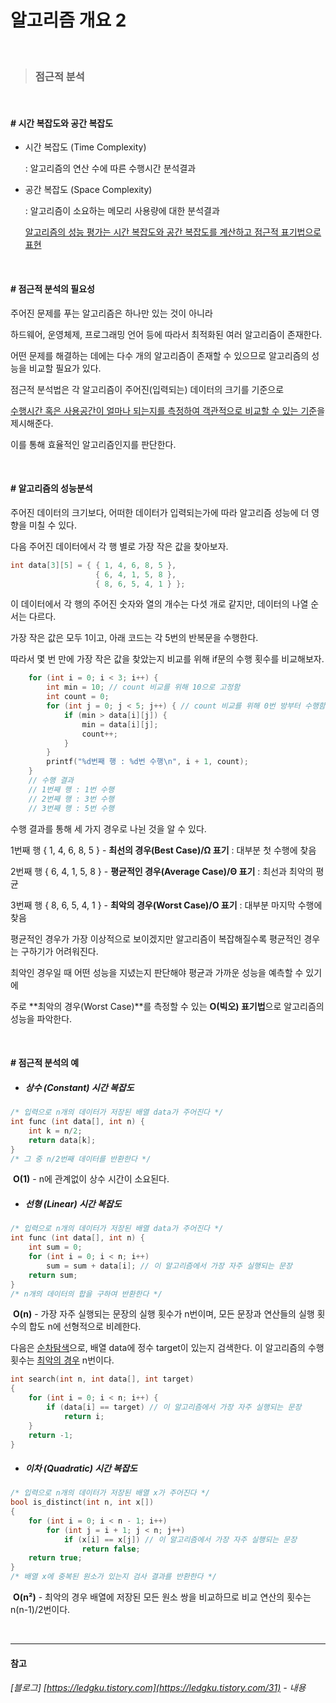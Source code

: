 # 알고리즘 개요 2

<br>

> ### 점근적 분석

<br>

#### # 시간 복잡도와 공간 복잡도

- 시간 복잡도 (Time Complexity)

  : 알고리즘의 연산 수에 따른 수행시간 분석결과

- 공간 복잡도 (Space Complexity)

  : 알고리즘이 소요하는 메모리 사용량에 대한 분석결과

  <u>알고리즘의 성능 평가는 시간 복잡도와 공간 복잡도를 계산하고 점근적 표기법으로 표현</u>

<br>

#### # 점근적 분석의 필요성

주어진 문제를 푸는 알고리즘은 하나만 있는 것이 아니라

하드웨어, 운영체제, 프로그래밍 언어 등에 따라서 최적화된 여러 알고리즘이 존재한다.

어떤 문제를 해결하는 데에는 다수 개의 알고리즘이 존재할 수 있으므로 알고리즘의 성능을 비교할 필요가 있다.  

점근적 분석법은 각 알고리즘이 주어진(입력되는) 데이터의 크기를 기준으로

<u>수행시간 혹은 사용공간이 얼마나 되는지를 측정하여 객관적으로 비교할 수 있는 기준</u>을 제시해준다.

이를 통해 효율적인 알고리즘인지를 판단한다.

<br>

#### # 알고리즘의 성능분석

주어진 데이터의 크기보다, 어떠한 데이터가 입력되는가에 따라 알고리즘 성능에 더 영향을 미칠 수 있다.

다음 주어진 데이터에서 각 행 별로 가장 작은 값을 찾아보자.

```c
int data[3][5] = { { 1, 4, 6, 8, 5 },
				   { 6, 4, 1, 5, 8 },
				   { 8, 6, 5, 4, 1 } };
```

이 데이터에서 각 행의 주어진 숫자와 열의 개수는 다섯 개로 같지만, 데이터의 나열 순서는 다르다.

가장 작은 값은 모두 1이고, 아래 코드는 각 5번의 반복문을 수행한다.

따라서 몇 번 만에 가장 작은 값을 찾았는지 비교를 위해 if문의 수행 횟수를 비교해보자.

```c
	for (int i = 0; i < 3; i++) {
		int min = 10; // count 비교를 위해 10으로 고정함
		int count = 0;
		for (int j = 0; j < 5; j++) { // count 비교를 위해 0번 방부터 수행함
			if (min > data[i][j]) {
				min = data[i][j];
				count++;
			}
		}
		printf("%d번째 행 : %d번 수행\n", i + 1, count);
	}
	// 수행 결과
	// 1번째 행 : 1번 수행
	// 2번째 행 : 3번 수행
	// 3번째 행 : 5번 수행
```

수행 결과를 통해 세 가지 경우로 나뉜 것을 알 수 있다.

1번째 행 { 1, 4, 6, 8, 5 } - **최선의 경우(Best Case)/Ω 표기** : 대부분 첫 수행에 찾음

2번째 행 { 6, 4, 1, 5, 8 } - **평균적인 경우(Average Case)/Θ 표기** : 최선과 최악의 평균

3번째 행 { 8, 6, 5, 4, 1 } - **최악의 경우(Worst Case)/O 표기** : 대부분 마지막 수행에 찾음



평균적인 경우가 가장 이상적으로 보이겠지만 알고리즘이 복잡해질수록 평균적인 경우는 구하기가 어려워진다.

최악인 경우일 때 어떤 성능을 지녔는지 판단해야 평균과 가까운 성능을 예측할 수 있기에 

주로 **최악의 경우(Worst Case)**를 측정할 수 있는 **O(빅오) 표기법**으로 알고리즘의 성능을 파악한다.

<br>

#### # 점근적 분석의 예

- #####  상수 (Constant) 시간 복잡도

```c
/* 입력으로 n개의 데이터가 저장된 배열 data가 주어진다 */
int func (int data[], int n) {
    int k = n/2;
    return data[k];
}
/* 그 중 n/2번째 데이터를 반환한다 */
```

​	**O(1)** - n에 관계없이 상수 시간이 소요된다.

- ##### 선형 (Linear) 시간 복잡도

```c
/* 입력으로 n개의 데이터가 저장된 배열 data가 주어진다 */
int func (int data[], int n) {
    int sum = 0;
	for (int i = 0; i < n; i++)
		sum = sum + data[i]; // 이 알고리즘에서 가장 자주 실행되는 문장
	return sum;
}
/* n개의 데이터의 합을 구하여 반환한다 */
```

​	**O(n)** - 가장 자주 실행되는 문장의 실행 횟수가 n번이며, 모든 문장과 연산들의 실행 횟수의 합도 n에 선형적으로 비례한다.  

다음은 <u>순차탐색</u>으로, 배열 data에 정수 target이 있는지 검색한다. 이 알고리즘의 수행 횟수는 <u>최악의 경우</u> n번이다.

```C
int search(int n, int data[], int target)
{
	for (int i = 0; i < n; i++) {
		if (data[i] == target) // 이 알고리즘에서 가장 자주 실행되는 문장
			return i;
	}
	return -1;
}
```

- ##### 이차 (Quadratic) 시간 복잡도

```c
/* 입력으로 n개의 데이터가 저장된 배열 x가 주어진다 */
bool is_distinct(int n, int x[])
{
    for (int i = 0; i < n - 1; i++)
        for (int j = i + 1; j < n; j++)
            if (x[i] == x[j]) // 이 알고리즘에서 가장 자주 실행되는 문장
                return false;
    return true;
}
/* 배열 x에 중복된 원소가 있는지 검사 결과를 반환한다 */
```

​	**O(n²)** - 최악의 경우 배열에 저장된 모든 원소 쌍을 비교하므로 비교 연산의 횟수는 n(n-1)/2번이다.

<br>

******
#### 참고

###### [블로그] [https://ledgku.tistory.com](https://ledgku.tistory.com/31) - 내용